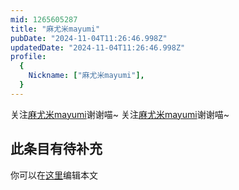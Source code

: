 ```yaml
---
mid: 1265605287
title: "麻尤米mayumi"
pubDate: "2024-11-04T11:26:46.998Z"
updatedDate: "2024-11-04T11:26:46.998Z"
profile:
  {
    Nickname: ["麻尤米mayumi"],
  }
---
```


关注[麻尤米mayumi](https://space.bilibili.com/1265605287)谢谢喵~ 关注[麻尤米mayumi](https://space.bilibili.com/1265605287)谢谢喵~

## 此条目有待补充
你可以在[这里](https://github.com/Yuhanawa/VTuber.ICU/edit/master/src/content/v/麻尤米mayumi/index.md)编辑本文

